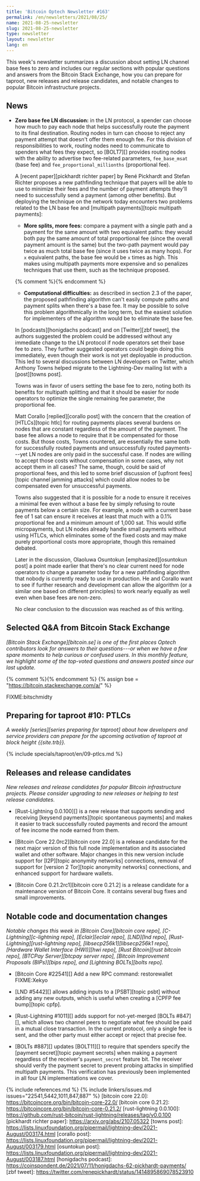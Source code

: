 ```yaml
---
title: 'Bitcoin Optech Newsletter #163'
permalink: /en/newsletters/2021/08/25/
name: 2021-08-25-newsletter
slug: 2021-08-25-newsletter
type: newsletter
layout: newsletter
lang: en
---
```

This week's newsletter summarizes a discussion about setting LN channel
base fees to zero and includes our regular sections with popular
questions and answers from the Bitcoin Stack Exchange, how you can prepare for
taproot, new releases and release candidates, and notable changes to popular Bitcoin
infrastructure projects.

## News

- **Zero base fee LN discussion:** in the LN protocol, a spender can
  choose how much to pay each node that helps successfully route the
  payment to its final destination.  Routing nodes in turn can choose to
  reject any payment attempt that doesn't offer them enough fee.  For
  this division of responsibilities to work, routing nodes need to
  communicate to spenders what fees they expect, so [BOLT7][] provides
  routing nodes with the ability to advertise two fee-related
  parameters, `fee_base_msat` (base fee) and
  `fee_proportional_millionths` (proportional fee).

    A [recent paper][pickhardt richter paper] by René Pickhardt and
    Stefan Richter proposes a new pathfinding technique that payers
    will be able to use to minimize their fees and the number of
    payment attempts they'll need to successfully send a payment (among
    other benefits).  But deploying the technique on the network today
    encounters two problems related to the LN base fee and [multipath
    payments][topic multipath payments]:

    - **More splits, more fees:** compare a payment with a single path
      and a payment for the same amount with two equivalent paths: they
      would both pay the same amount of total proportional fee (since the
      overall payment amount is the same) but the two-path payment would
      pay twice as much total base fee (since it uses twice as many
      hops).  For `x` equivalent paths, the base fee would be `x` times
      as high.  This makes using multipath payments more expensive and
      so penalizes techniques that use them, such as the technique
      proposed.

     {% comment %}<!-- The explanation in the paper is unintelligible to
     me, so the following description is deliberately bland in order to
     avoid being wrong.  -->{% endcomment %}

     - **Computational difficulties:** as described in section 2.3 of
       the paper, the proposed pathfinding algorithm can't easily
       compute paths and payment splits when there's a base fee.  It may
       be possible to solve this problem algorithmically in the long
       term, but the easiest solution for implementers of the algorithm
       would be to eliminate the base fee.

    In [podcasts][honigdachs podcast] and on [Twitter][zbf tweet], the authors suggested the problem could
    be addressed without any immediate change to the LN protocol if node
    operators set their base fee to zero.  They further suggested
    operators could begin doing this immediately, even though their work
    is not yet deployable in production.  This led to several
    discussions between LN developers on Twitter, which Anthony Towns
    helped migrate to the Lightning-Dev mailing list with a [post][towns
    post].

    Towns was in favor of users setting the base fee to zero, noting
    both its benefits for multipath splitting and that it should be
    easier for node operators to optimize the single remaining
    fee parameter, the proportional fee.

    Matt Corallo [replied][corallo post] with the concern that the
    creation of [HTLCs][topic htlc] for routing payments places several
    burdens on nodes that are constant regardless of the amount of the
    payment.  The base fee allows a node to require that it be
    compensated for those costs.  But those costs, Towns countered, are
    essentially the same both for successfully routed payments and
    unsuccessfully routed payments---yet LN nodes are only paid in the
    successful case.  If nodes are willing to accept those costs without
    compensation in some cases, why not accept them in all cases?  The
    same, though, could be said of proportional fees, and this led to
    some brief discussion of [upfront fees][topic channel jamming
    attacks] which could allow nodes to be compensated even for
    unsuccessful payments.

    Towns also suggested that it is possible for a node to ensure it
    receives a minimal fee even without a base fee by simply refusing
    to route payments below a certain size.  For example, a node with
    a current base fee of 1 sat can ensure it receives at least that
    much with a 0.1% proportional fee and a minimum amount of 1,000
    sat.  This would stifle micropayments, but LN nodes already handle
    small payments without using HTLCs, which eliminates some of the
    fixed costs and may make purely proportional costs more
    appropriate, though this remained debated.

    Later in the discussion, Olaoluwa Osuntokun [emphasized][osuntokun
    post] a point made earlier that there's no clear current need for
    node operators to change a parameter today for a new pathfinding
    algorithm that nobody is currently ready to use in production.   He and
    Corallo want to see if further research and development can allow
    the algorithm (or a similar one based on different principles) to
    work nearly equally as well even when base fees are non-zero.

    No clear conclusion to the discussion was reached as of this
    writing.

## Selected Q&A from Bitcoin Stack Exchange

*[Bitcoin Stack Exchange][bitcoin.se] is one of the first places Optech
contributors look for answers to their questions---or when we have a
few spare moments to help curious or confused users.  In
this monthly feature, we highlight some of the top-voted questions and
answers posted since our last update.*

{% comment %}<!-- https://bitcoin.stackexchange.com/search?tab=votes&q=created%3a1m..%20is%3aanswer -->{% endcomment %}
{% assign bse = "https://bitcoin.stackexchange.com/a/" %}

FIXME:bitschmidty

## Preparing for taproot #10: PTLCs

*A weekly [series][series preparing for taproot] about how developers
and service providers can prepare for the upcoming activation of taproot
at block height {{site.trb}}.*

{% include specials/taproot/en/09-ptlcs.md %}

## Releases and release candidates

*New releases and release candidates for popular Bitcoin infrastructure
projects.  Please consider upgrading to new releases or helping to test
release candidates.*

- [Rust-Lightning 0.0.100][] is a new release that supports sending and
  receiving [keysend payments][topic spontaneous payments] and makes it
  easier to track successfully routed payments and record the amount of
  fee income the node earned from them.

- [Bitcoin Core 22.0rc2][bitcoin core 22.0] is a release candidate
  for the next major version of this full node implementation and its
  associated wallet and other software. Major changes in this new
  version include support for [I2P][topic anonymity networks] connections,
  removal of support for [version 2 Tor][topic anonymity networks] connections,
  and enhanced support for hardware wallets.

- [Bitcoin Core 0.21.2rc1][bitcoin core 0.21.2] is a release candidate
  for a maintenance version of Bitcoin Core.  It contains several bug
  fixes and small improvements.

## Notable code and documentation changes

*Notable changes this week in [Bitcoin Core][bitcoin core repo],
[C-Lightning][c-lightning repo], [Eclair][eclair repo], [LND][lnd repo],
[Rust-Lightning][rust-lightning repo], [libsecp256k1][libsecp256k1
repo], [Hardware Wallet Interface (HWI)][hwi repo],
[Rust Bitcoin][rust bitcoin repo], [BTCPay Server][btcpay server repo],
[Bitcoin Improvement Proposals (BIPs)][bips repo], and [Lightning
BOLTs][bolts repo].*

- [Bitcoin Core #22541][] Add a new RPC command: restorewallet FIXME:Xekyo

- [LND #5442][] allows adding inputs to a [PSBT][topic psbt] without
  adding any new outputs, which is useful when creating a [CPFP fee
  bump][topic cpfp].

- [Rust-Lightning #1011][] adds support for not-yet-merged [BOLTs
  #847][], which allows two channel peers to negotiate what fee should
  be paid in a mutual close transaction.  In the current protocol, only
  a single fee is sent, and the other party must either accept or reject
  that precise fee.

- [BOLTs #887][] updates [BOLT11][] to require that spenders specify the
  [payment secret][topic payment secrets] when making a payment regardless of
  the receiver's `payment_secret` feature bit. The receiver should verify the
  payment secret to prevent probing attacks in simplified multipath
  payments. This verification has previously been implemented in all four LN
  implementations we cover.

{% include references.md %}
{% include linkers/issues.md issues="22541,5442,1011,847,887" %}
[bitcoin core 22.0]: https://bitcoincore.org/bin/bitcoin-core-22.0/
[bitcoin core 0.21.2]: https://bitcoincore.org/bin/bitcoin-core-0.21.2/
[rust-lightning 0.0.100]: https://github.com/rust-bitcoin/rust-lightning/releases/tag/v0.0.100
[pickhardt richter paper]: https://arxiv.org/abs/2107.05322
[towns post]: https://lists.linuxfoundation.org/pipermail/lightning-dev/2021-August/003174.html
[corallo post]: https://lists.linuxfoundation.org/pipermail/lightning-dev/2021-August/003179.html
[osuntokun post]: https://lists.linuxfoundation.org/pipermail/lightning-dev/2021-August/003187.html
[honigdachs podcast]: https://coinspondent.de/2021/07/11/honigdachs-62-pickhardt-payments/
[zbf tweet]: https://twitter.com/renepickhardt/status/1414895869078523910
